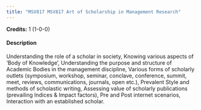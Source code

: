 ```yaml
---
title: "MSV817 MSV817 Art of Scholarship in Management Research"
---
```

**Credits:** 1 (1-0-0)

#### Description
Understanding the role of a scholar in society, Knowing various aspects of ‘Body of Knowledge’, Understanding the purpose and structure of Academic Bodies in the management discipline, Various forms of scholarly outlets (symposium, workshop, seminar, conclave, conference, summit, meet, reviews, communications, journals, open etc.), Prevalent Style and methods of scholastic writing, Assessing value of scholarly publications (prevailing Indices & Impact factors), Pre and Post internet scenarios, Interaction with an established scholar.